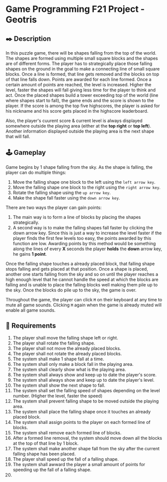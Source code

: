 # Game Programming F21 Project - Geotris

## ✒️ Description

In this puzzle game, there will be shapes falling from the top of the world. The shapes are formed using multiple small square blocks and the shapes are of different forms. The player has to strategically place those falling shapes on the ground in the goal to make a connecting line of small square blocks. Once a line is formed, that line gets removed and the blocks on top of that line falls down. Points are awarded for each line formed. Once a certain amount of points are reached, the level is increased. Higher the level, faster the shapes will fall giving less time for the player to think and act. Once the placed shapes build a tower exceeding top of the world (line where shapes start to fall), the game ends and the score is shown to the player. If the score is among the top five highscores, the player is asked for his nickname and his score gets placed in the highscore leaderboard. 

Also, the player's cuurent score & current level is always displayed somewhere outside the playing area (either at the **top right** or **top left**). Another information displayed outside the playing area is the next shape that will fall. 

## 🕹️ Gameplay

Game begins by 1 shape falling from the sky. As the shape is falling, the player can do multiple things:
1. Move the falling shape one block to the left using the `left arrow key`.
2. Move the falling shape one block to the right using the `right arrow key`.
3. Rotate the falling shape using the `up arrow key`.
4. Make the shape fall faster using the `down arrow key`.

There are two ways the player can gain points:
1. The main way is to form a line of blocks by placing the shapes strategically.
2. A second way is to make the falling shapes fall faster by clicking the down arrow key. Since this is just a way to increase the level faster if the player finds the first few levels too easy, the points awarded by this function are low. Awarding points by this method would be something along the lines of every **X** seconds the player **holds** the **down** arrow key, he gains **1 point**.

Once the falling shape touches a already placed block, that falling shape stops falling and gets placed at that position. Once a shape is placed, another one starts falling from the sky and so on until the player reaches a high enough level that he cannot handle the speed at which the blocks are falling and is unable to place the falling blocks well making them pile up to the sky. Once the blocks do pile up to the sky, the game is over.

Throughout the game, the player can click `M` on their keyboard at any time to mute all game sounds. Clicking `M` again when the game is already muted will enable all game sounds.

## 📃 Requirements

1. The player shall move the falling shape left or right.
2. The player shall rotate the falling shape.
3. The player shall not move the already placed blocks.
4. The player shall not rotate the already placed blocks.
5. The system shall make 1 shape fall at a time.
6. The system shall only make a block fall in the playing area.
7. The system shall clearly show what is the playing area.
8. The system shall always show and keep up to date the player's score.
9. The system shall always show and keep up to date the player's level.
10. The system shall show the next shape to fall.
11. The system shall set the falling speed of shapes depending on the level number. (Higher the level, faster the speed)
12. The system shall prevent falling shape to be moved outside the playing area.
13. The system shall place the falling shape once it touches an already placed block.
14. The system shall assign points to the player on each formed line of blocks.
15. The system shall remove each formed line of blocks.
16. After a formed line removal, the system should move down all the blocks at the top of that line by 1 block.
17. The system shall make another shape fall from the sky after the current falling shape has been placed.
18. The player shall speed up the fall of a falling shape.
19. The system shall awward the player a small amount of points for speeding up the fall of a falling shape.
20. 